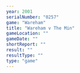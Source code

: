 ```yaml
---
year: 2001
serialNumber: "0257" 
game: "Wareham"
title: "Wareham v The Min"
gameLocation: ""
gameDate: ""
shortReport: ""
result: ""
resultType: ""
type: "game"
---
```

